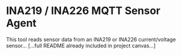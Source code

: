 # INA219 / INA226 MQTT Sensor Agent

This tool reads sensor data from an INA219 or INA226 current/voltage sensor...
[...full README already included in project canvas...]
